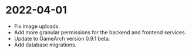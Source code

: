 # 2022-04-01

* Fix image uploads.
* Add more granular permissions for the backend and frontend services.
* Update to GameArch version 0.9.1 beta.
* Add database migrations.